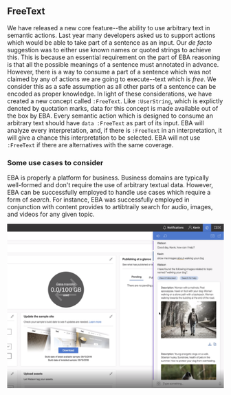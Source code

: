 ## FreeText

We have released a new core feature--the ability to use arbitrary text in semantic actions. Last year many developers asked us to support actions which would be able to take part of a sentence as an input. Our _de facto_ suggestion was to either use known names or quoted strings to achieve this. This is because an essential requirement on the part of EBA reasoning is that all the possible meanings of a sentence must annotated in advance. However, there is a way to consume a part of a sentence which was not claimed by any of actions we are going to execute--text which is _free_. We consider this as a safe assumption as all other parts of a sentence can be encoded as proper knowledge. In light of these considerations, we have created a new concept called `:FreeText`. Like `:UserString`, which is explictly denoted by quotation marks, data for this concept is made available out of the box by EBA. Every semantic action which is designed to consume an arbitrary text should have `data :FreeText` as part of its input. EBA will analyze every interpretation, and, if there is `:FreeText` in an interpretation, it will give a chance this interpretation to be selected. EBA will not use `:FreeText` if there are alternatives with the same coverage.

### Some use cases to consider

EBA is properly a platform for business. Business domains are typically well-formed and don't require the use of arbitrary textual data. However, EBA can be successfully employed to handle use cases which require a form of _search_. For instance, EBA was successfully employed in conjunction with content provides to artibtraily search for audio, images, and videos for any given topic.

 [![Freetext example](../freetext-example.png "Freetext example")](../freetext-example.png)
